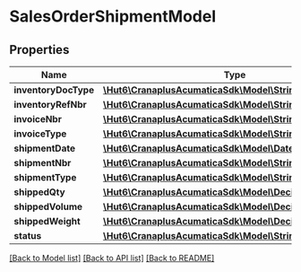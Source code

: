 # SalesOrderShipmentModel

## Properties
Name | Type | Description | Notes
------------ | ------------- | ------------- | -------------
**inventoryDocType** | [**\Hut6\CranaplusAcumaticaSdk\Model\StringValueModel**](StringValueModel.md) |  | [optional] 
**inventoryRefNbr** | [**\Hut6\CranaplusAcumaticaSdk\Model\StringValueModel**](StringValueModel.md) |  | [optional] 
**invoiceNbr** | [**\Hut6\CranaplusAcumaticaSdk\Model\StringValueModel**](StringValueModel.md) |  | [optional] 
**invoiceType** | [**\Hut6\CranaplusAcumaticaSdk\Model\StringValueModel**](StringValueModel.md) |  | [optional] 
**shipmentDate** | [**\Hut6\CranaplusAcumaticaSdk\Model\DateTimeValueModel**](DateTimeValueModel.md) |  | [optional] 
**shipmentNbr** | [**\Hut6\CranaplusAcumaticaSdk\Model\StringValueModel**](StringValueModel.md) |  | [optional] 
**shipmentType** | [**\Hut6\CranaplusAcumaticaSdk\Model\StringValueModel**](StringValueModel.md) |  | [optional] 
**shippedQty** | [**\Hut6\CranaplusAcumaticaSdk\Model\DecimalValueModel**](DecimalValueModel.md) |  | [optional] 
**shippedVolume** | [**\Hut6\CranaplusAcumaticaSdk\Model\DecimalValueModel**](DecimalValueModel.md) |  | [optional] 
**shippedWeight** | [**\Hut6\CranaplusAcumaticaSdk\Model\DecimalValueModel**](DecimalValueModel.md) |  | [optional] 
**status** | [**\Hut6\CranaplusAcumaticaSdk\Model\StringValueModel**](StringValueModel.md) |  | [optional] 

[[Back to Model list]](../README.md#documentation-for-models) [[Back to API list]](../README.md#documentation-for-api-endpoints) [[Back to README]](../README.md)


